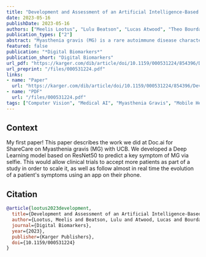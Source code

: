 ```yaml
---
title: "Development and Assessment of an Artificial Intelligence-Based Tool for Ptosis Measurement in Adult Myasthenia Gravis Patients Using Selfie Video Clips Recorded on Smartphones"
date: 2023-05-16
publishDate: 2023-05-16
authors: ["Meelis Lootus", "Lulu Beatson", "Lucas Atwood", "Theo Bourdais", "Sandra Steyaert", "Chethan Sarabu", "Zeenia Framroze", "Harriet Dickinson", "Jean-Christophe Steels", "Emily Lewis", "Nirav R Shah", "Francesca Rinaldo"]
publication_types: ["2"]
abstract: "Myasthenia gravis (MG) is a rare autoimmune disease characterized by muscle weakness and fatigue. Ptosis (eyelid drooping) occurs due to fatigue of the muscles for eyelid elevation and is one symptom widely used by patients and healthcare providers to track progression of the disease. Margin reflex distance 1 (MRD1) is an accepted clinical measure of ptosis and is typically assessed using a hand-held ruler. In this work, we develop an AI model that enables automated measurement of MRD1 in self-recorded video clips collected using patient smartphones. Methods: A 3-month prospective observational study collected a dataset of video clips from patients with MG. Study participants were asked to perform an eyelid fatigability exercise to elicit ptosis while filming \"selfie\" videos on their smartphones. These images were collected in nonclinical settings, with no in-person training. The dataset was annotated by non-clinicians for (1) eye landmarks to establish ground truth MRD1 and (2) the quality of the video frames. The ground truth MRD1 (in millimeters, mm) was calculated from eye landmark annotations in the video frames using a standard conversion factor, the horizontal visible iris diameter of the human eye. To develop the model, we trained a neural network for eye landmark detection consisting of a ResNet50 backbone plus two dense layers of 78 dimensions on publicly available datasets. Only the ResNet50 backbone was used, discarding the last two layers. The embeddings from the ResNet50 were used as features for a support vector regressor (SVR) using a linear kernel, for regression to MRD1, in mm. The SVR was trained on data collected remotely from MG patients in the prospective study, split into training and development folds. The model's performance for MRD1 estimation was evaluated on a separate test fold from the study dataset. Results: On the full test fold (N = 664 images), the correlation between the ground truth and predicted MRD1 values was strong (r = 0.732). The mean absolute error was 0.822 mm; the mean of differences was −0.256 mm; and 95% limits of agreement (LOA) were −0.214–1.768 mm. Model performance showed no improvement when test data were gated to exclude \"poor\" quality images. Conclusions: On data generated under highly challenging real-world conditions from a variety of different smartphone devices, the model predicts MRD1 with a strong correlation (r = 0.732) between ground truth and predicted MRD1."
featured: false
publication: "*Digital Biomarkers*"
publication_short: "Digital Biomarkers"
url_pdf: "https://karger.com/dib/article/doi/10.1159/000531224/854396/Development-and-Assessment-of-an-Artificial"
url_preprint: "/files/000531224.pdf"
links:
- name: "Paper"
  url: "https://karger.com/dib/article/doi/10.1159/000531224/854396/Development-and-Assessment-of-an-Artificial"
- name: "PDF"
  url: "/files/000531224.pdf"
tags: ["Computer Vision", "Medical AI", "Myasthenia Gravis", "Mobile Health"]
---
```


## Context

My first paper! This paper describes the work we did at Doc.ai for ShareCare on Myasthenia gravis (MG) with UCB. We developed a Deep Learning model based on ResNet50 to predict a key symptom of MG via selfie. This would allow clinical trials to accept more patients as part of a study in order to scale it, as well as follow almost in real time the evolution of a patient's symptoms using an app on their phone.

## Citation

```bibtex
@article{lootus2023development,
  title={Development and Assessment of an Artificial Intelligence-Based Tool for Ptosis Measurement in Adult Myasthenia Gravis Patients Using Selfie Video Clips Recorded on Smartphones},
  author={Lootus, Meelis and Beatson, Lulu and Atwood, Lucas and Bourdais, Theo and Steyaert, Sandra and Sarabu, Chethan and Framroze, Zeenia and Dickinson, Harriet and Steels, Jean-Christophe and Lewis, Emily and others},
  journal={Digital Biomarkers},
  year={2023},
  publisher={Karger Publishers},
  doi={10.1159/000531224}
}
```